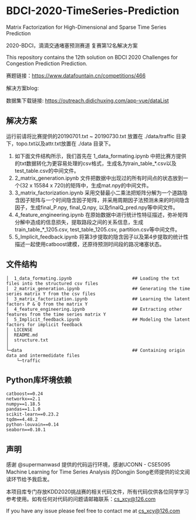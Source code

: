 # BDCI-2020-TimeSeries-Prediction
Matrix Factorization for High-Dimensional and Sparse Time Series Prediction

2020-BDCI，滴滴交通堵塞预测赛道 复赛第12名解决方案

This repository contains the 12th solution on BDCI 2020 Challenges for Congestion Prediction Prediction.

赛题链接：https://www.datafountain.cn/competitions/466

解决方案blog: 

数据集下载链接: https://outreach.didichuxing.com/app-vue/dataList

## 解决方案
运行前请将比赛提供的20190701.txt ~ 20190730.txt 放置在 ./data/traffic 目录下，topo.txt以及attr.txt放置在 ./data 目录下。


1. 如下面文件结构所示，我们首先在 1_data_formating.ipynb 中把比赛方提供的txt数据转化为更容易处理的csv格式，生成名为train_table_\*.csv以及test_table.csv的中间文件。
2. 2_matrix_generation.ipynb 文件把数据中出现过的所有时间点的状态放到一个(32 x 15584 x 720)的矩阵中，生成mat.npy的中间文件。
3. 3_matrix_factorization.ipynb 采用交替最小二乘法把矩阵分解为一个道路隐含因子矩阵与一个时间隐含因子矩阵，并采用周期因子法预测未来的时间隐含因子，生成final_P.npy, final_Q.npy, 以及finalQ_pred.npy等中间文件。
4. 4_feature_engineering.ipynb 在原始数据中进行统计性特征描述，弥补矩阵分解中造成的信息损失，提取路段之间的关系信息，生成train_table_\*\_1205.csv, test_table_1205.csv, partition.csv等中间文件。
5. 5_Implicit_feedback.ipynb 将第3步提取的隐含因子以及第4步提取的统计性描述一起使用catboost建模，还原待预测时间段的路况堵塞状态。


## 文件结构

    │  1_data_formating.ipynb                       ## Loading the txt files into the structured csv files
    │  2_matrix_generation.ipynb                    ## Generating the time series matrix Y from the csv files 
    │  3_matrix_factorization.ipynb                 ## Learning the latent factors P & Q from the matrix Y
    │  4_feature_engineering.ipynb                  ## Extracting other features from the time series matrix Y
    │  5_Implicit_feedback.ipynb                    ## Modeling the latent factors for implicit feedback
    │  LICENSE
    │  README.md
    │  structure.txt
    │  
    └─data                                          ## Containing origin data and intermedidate files
        └─traffic
        
        
## Python库坏境依赖

    catboost==0.24
    networkx==2.1
    numpy==1.18.5
    pandas==1.1.0
    scikit-learn==0.23.2
    tqdm==4.48.2
    python-louvain==0.14
    seaborn==0.10.1

## 声明

感谢 @supermanwasd 提供的代码运行环境，感谢UCONN - CSE5095 Machine Learning for Time Series Analysis 的Dongjin Song老师提供的论文阅读环节给予我启发。

本项目库专门存放KDD2020挑战赛的相关代码文件，所有代码仅供各位同学学习参考使用。如有任何对代码的问题请邮箱联系：cs_xcy@126.com

If you have any issue please feel free to contact me at cs_xcy@126.com

